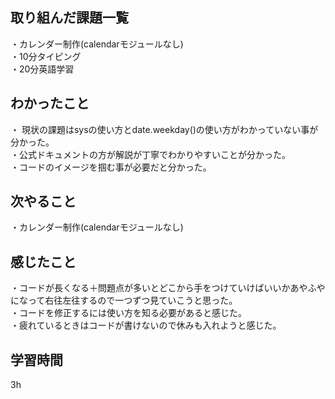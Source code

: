 ## 取り組んだ課題一覧
・カレンダー制作(calendarモジュールなし)
<br>・10分タイピング
<br>・20分英語学習


## わかったこと
・ 現状の課題はsysの使い方とdate.weekday()の使い方がわかっていない事が分かった。
<br>・公式ドキュメントの方が解説が丁寧でわかりやすいことが分かった。
<br>・コードのイメージを掴む事が必要だと分かった。
## 次やること
・カレンダー制作(calendarモジュールなし)

## 感じたこと
・コードが長くなる＋問題点が多いとどこから手をつけていけばいいかあやふやになって右往左往するので一つずつ見ていこうと思った。
<br>・コードを修正するには使い方を知る必要があると感じた。
<br>・疲れているときはコードが書けないので休みも入れようと感じた。

## 学習時間
3h
